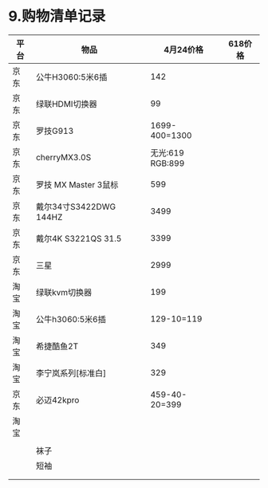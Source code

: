 # 9.购物清单记录

| 平台 | 物品                   | 4月24价格             | 618价格 |
| ---- | ---------------------- | --------------------- | ------- |
| 京东 | 公牛H3060:5米6插       | 142                   |         |
| 京东 | 绿联HDMI切换器         | 99                    |         |
| 京东 | 罗技G913               | 1699-400=1300         |         |
| 京东 | cherryMX3.0S           | 无光:619<br />RGB:899 |         |
| 京东 | 罗技 MX Master 3鼠标   | 599                   |         |
| 京东 | 戴尔34寸S3422DWG 144HZ | 3499                  |         |
| 京东 | 戴尔4K S3221QS 31.5    | 3399                  |         |
| 京东 | 三星                   | 2999                  |         |
| 淘宝 | 绿联kvm切换器          | 199                   |         |
| 淘宝 | 公牛h3060:5米6插       | 129-10=119            |         |
| 淘宝 | 希捷酷鱼2T             | 349                   |         |
| 淘宝 | 李宁岚系列[标准白]     | 329                   |         |
| 京东 | 必迈42kpro             | 459-40-20=399         |         |
| 淘宝 |                        |                       |         |
|      |                        |                       |         |
|      | 袜子                   |                       |         |
|      | 短袖                   |                       |         |
|      |                        |                       |         |
|      |                        |                       |         |

